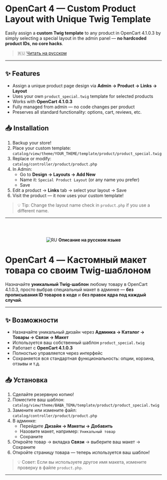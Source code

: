 # OpenCart 4 — Custom Product Layout with Unique Twig Template

Easily assign a **custom Twig template** to any product in OpenCart 4.1.0.3 by simply selecting a special layout in the admin panel — **no hardcoded product IDs**, **no core hacks**.

> 🇷🇺 [Читать на русском](#описание-на-русском)

---

## ✨ Features

- Assign a unique product page design via **Admin → Product → Links → Layout**
- Uses your own `product_special.twig` template for selected products
- Works with **OpenCart 4.1.0.3**
- Fully managed from admin — no code changes per product
- Preserves all standard functionality: options, cart, reviews, etc.

## 📥 Installation

1. Backup your store!
2. Place your custom template:  
   `catalog/view/theme/YOUR_THEME/template/product/product_special.twig`
3. Replace or modify:  
   `catalog/controller/product/product.php`
4. In Admin:
   - Go to **Design → Layouts → Add New**
   - Name it: `Special Product Layout` (or any name you prefer)
   - Save
5. Edit a product → **Links** tab → select your layout → Save
6. Visit the product — it now uses your custom template!

> 💡 Tip: Change the layout name check in `product.php` if you use a different name.

---

<br><br>
<a name="описание-на-русском"></a>
<div align="center">
  <img src="https://upload.wikimedia.org/wikipedia/commons/thumb/f/f3/Flag_of_Russia.svg/24px-Flag_of_Russia.svg.png" alt="RU">  
  <strong>Описание на русском языке</strong>
</div>

# OpenCart 4 — Кастомный макет товара со своим Twig-шаблоном

Назначайте **уникальный Twig-шаблон** любому товару в OpenCart 4.1.0.3, просто выбрав специальный макет в админке — **без прописывания ID товаров в коде** и **без правок ядра под каждый случай**.

---

## ✨ Возможности

- Назначайте уникальный дизайн через **Админка → Каталог → Товары → Связи → Макет**
- Используется ваш собственный шаблон `product_special.twig`
- Работает с **OpenCart 4.1.0.3**
- Полностью управляется через интерфейс
- Сохраняется вся стандартная функциональность: опции, корзина, отзывы и т.д.

## 📥 Установка

1. Сделайте резервную копию!
2. Поместите ваш шаблон:  
   `catalog/view/theme/ВАША_ТЕМА/template/product/product_special.twig`
3. Замените или измените файл:  
   `catalog/controller/product/product.php`
4. В админке:
   - Перейдите **Дизайн → Макеты → Добавить**
   - Назовите макет, например: `Уникальный товар`
   - Сохраните
5. Откройте товар → вкладка **Связи** → выберите ваш макет → Сохраните
6. Откройте страницу товара — теперь используется ваш шаблон!

> 💡 Совет: Если вы используете другое имя макета, измените проверку в файле `product.php`.

---
